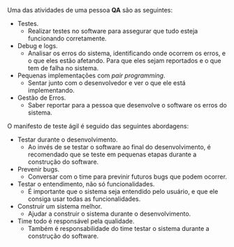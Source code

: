 Uma das atividades de uma pessoa **QA** são as seguintes:

* Testes.
    * Realizar testes no software para assegurar que tudo esteja funcionando corretamente.
* Debug e logs.
    * Analisar os erros do sistema, identificando onde ocorrem os erros, e o que eles estão afetando. Para que eles sejam reportados e o que tem de falha no sistema.
* Pequenas implementações com *pair programming*.
    * Sentar junto com o desenvolvedor e ver o que ele está implementando.
* Gestão de Erros.
    * Saber reportar para a pessoa que desenvolve o software os erros do sistema.

O manifesto de teste ágil é seguido das seguintes abordagens:

* Testar durante o desenvolvimento.
    * Ao invés de se testar o software ao final do desenvolvimento, é recomendado que se teste em pequenas etapas durante a construção do software.
* Prevenir bugs.
    * Conversar com o time para previnir futuros bugs que podem ocorrer.
* Testar o entendimento, não só funcionalidades.
    * É importante que o sistema seja entendido pelo usuário, e que ele consiga usar todas as funcionalidades.
* Construir um sistema melhor.
    * Ajudar a construir o sistema durante o desenvolvimento.
* Time todo é responsável pela qualidade.
    * Também é responsabilidade do time testar o sistema durante a construção do software.